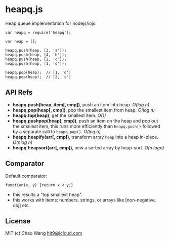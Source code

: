 heapq.js
========

Heap queue implementation for nodejs/iojs.

```
var heapq = require('heapq');

var heap = [];

heapq.push(heap, [3, 'a']);
heapq.push(heap, [4, 'b']);
heapq.push(heap, [2, 'c']);
heapq.push(heap, [1, 'd']);

heapq.pop(heap);  // [1, 'd']
heapq.pop(heap);  // [2, 'c']
```

API Refs
--------

- **heapq.push(heap, item[, cmp])**, push an item into heap. *O(log n)*
- **heapq.pop(heap[, cmp])**, pop the smallest item from heap. *O(log n)*
- **heapq.top(heap)**, get the smallest item. *O(1)*
- **heapq.pushpop(heap[, cmp])**, push an item on the heap and pop out the smallest item,
   this runs more efficiently than `heapq.push()` followed by a separate call to `heapq.pop()`. *O(log n)*
- **heapq.heapify(arr[, cmp])**, transform array `heap` into a heap in-place. *O(nlog n)*
- **heapq.heapsort(arr[, cmp])**, new a sorted array by heap-sort. *O(n logn)*

Comparator
----------

Default comparator:

```
function(x, y) {return x < y;}
```

- this results a "top smallest heap".
- this works with items: numbers, strings, or arrays like [non-negative, obj] etc.

License
--------

MIT (c) Chao Wang <hit9@icloud.com>
